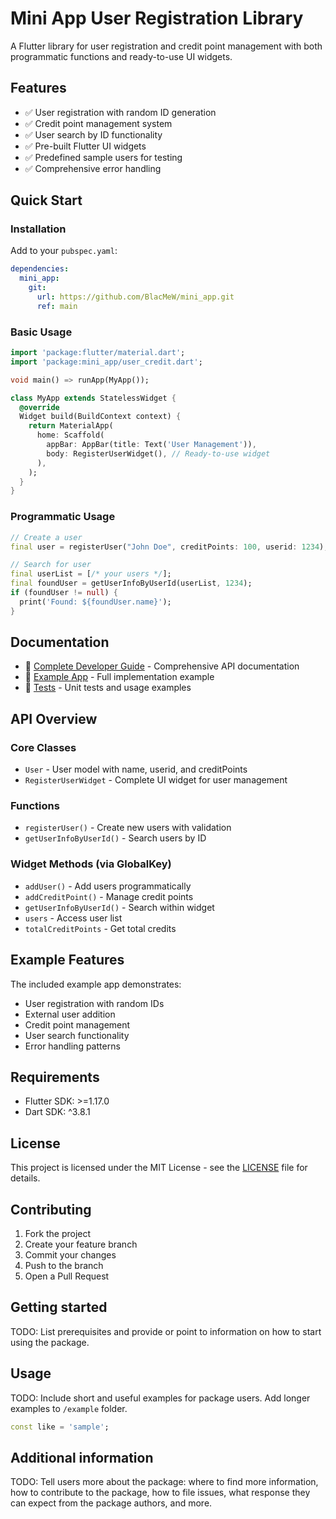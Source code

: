 # Mini App User Registration Library

A Flutter library for user registration and credit point management with both programmatic functions and ready-to-use UI widgets.

## Features

- ✅ User registration with random ID generation
- ✅ Credit point management system
- ✅ User search by ID functionality
- ✅ Pre-built Flutter UI widgets
- ✅ Predefined sample users for testing
- ✅ Comprehensive error handling

## Quick Start

### Installation

Add to your `pubspec.yaml`:

```yaml
dependencies:
  mini_app:
    git:
      url: https://github.com/BlacMeW/mini_app.git
      ref: main
```

### Basic Usage

```dart
import 'package:flutter/material.dart';
import 'package:mini_app/user_credit.dart';

void main() => runApp(MyApp());

class MyApp extends StatelessWidget {
  @override
  Widget build(BuildContext context) {
    return MaterialApp(
      home: Scaffold(
        appBar: AppBar(title: Text('User Management')),
        body: RegisterUserWidget(), // Ready-to-use widget
      ),
    );
  }
}
```

### Programmatic Usage

```dart
// Create a user
final user = registerUser("John Doe", creditPoints: 100, userid: 1234);

// Search for user
final userList = [/* your users */];
final foundUser = getUserInfoByUserId(userList, 1234);
if (foundUser != null) {
  print('Found: ${foundUser.name}');
}
```

## Documentation

- 📖 [Complete Developer Guide](DEVELOPER_GUIDE.md) - Comprehensive API documentation
- 🚀 [Example App](example/) - Full implementation example
- 🧪 [Tests](test/) - Unit tests and usage examples

## API Overview

### Core Classes
- `User` - User model with name, userid, and creditPoints
- `RegisterUserWidget` - Complete UI widget for user management

### Functions
- `registerUser()` - Create new users with validation
- `getUserInfoByUserId()` - Search users by ID

### Widget Methods (via GlobalKey)
- `addUser()` - Add users programmatically
- `addCreditPoint()` - Manage credit points
- `getUserInfoByUserId()` - Search within widget
- `users` - Access user list
- `totalCreditPoints` - Get total credits

## Example Features

The included example app demonstrates:

- User registration with random IDs
- External user addition
- Credit point management
- User search functionality
- Error handling patterns

## Requirements

- Flutter SDK: >=1.17.0
- Dart SDK: ^3.8.1

## License

This project is licensed under the MIT License - see the [LICENSE](LICENSE) file for details.

## Contributing

1. Fork the project
2. Create your feature branch
3. Commit your changes
4. Push to the branch
5. Open a Pull Request

## Getting started

TODO: List prerequisites and provide or point to information on how to
start using the package.

## Usage

TODO: Include short and useful examples for package users. Add longer examples
to `/example` folder.

```dart
const like = 'sample';
```

## Additional information

TODO: Tell users more about the package: where to find more information, how to
contribute to the package, how to file issues, what response they can expect
from the package authors, and more.
